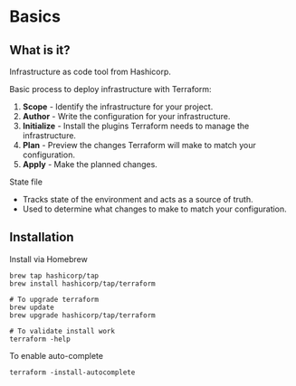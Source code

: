 # Basics

## What is it?
Infrastructure as code tool from Hashicorp.

Basic process to deploy infrastructure with Terraform:
1. **Scope** - Identify the infrastructure for your project.
2. **Author** - Write the configuration for your infrastructure.
3. **Initialize** - Install the plugins Terraform needs to manage the infrastructure.
4. **Plan** - Preview the changes Terraform will make to match your configuration.
5. **Apply** - Make the planned changes.

State file
* Tracks state of the environment and acts as a source of truth.
* Used to determine what changes to make to match your configuration.

## Installation
Install via Homebrew
``` shell
brew tap hashicorp/tap
brew install hashicorp/tap/terraform

# To upgrade terraform
brew update
brew upgrade hashicorp/tap/terraform

# To validate install work
terraform -help
```

To enable auto-complete
``` shell
terraform -install-autocomplete
```
